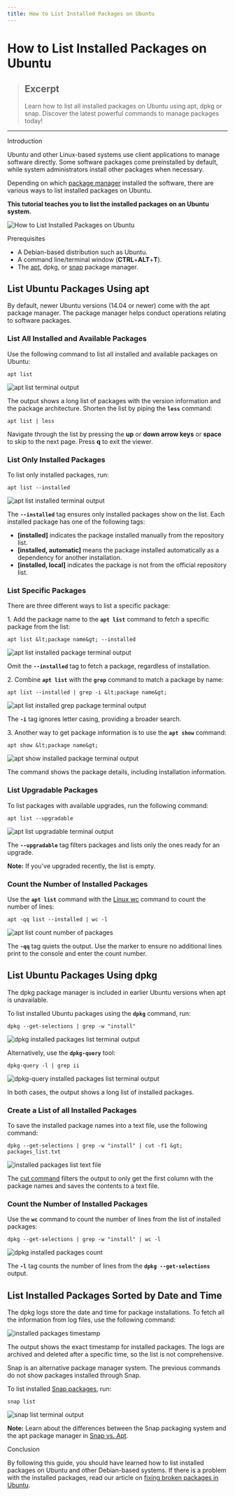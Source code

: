 ```yaml
---
title: How to List Installed Packages on Ubuntu
---
```


# How to List Installed Packages on Ubuntu

> ## Excerpt
> Learn how to list all installed packages on Ubuntu using apt, dpkg or snap. Discover the latest powerful commands to manage packages today!

---
Introduction

Ubuntu and other Linux-based systems use client applications to manage software directly. Some software packages come preinstalled by default, while system administrators install other packages when necessary.

Depending on which [package manager](https://phoenixnap.com/glossary/what-is-a-package-manager) installed the software, there are various ways to list installed packages on Ubuntu.

**This tutorial teaches you to list the installed packages on an Ubuntu system.**

![How to List Installed Packages on Ubuntu](https://phoenixnap.com/kb/wp-content/uploads/2019/06/how-to-list-installed-packages-on-ubuntu.png)

Prerequisites

-   A Debian-based distribution such as Ubuntu.
-   A command line/terminal window (**CTRL**+**ALT**+**T**).
-   The [apt](https://phoenixnap.com/kb/how-to-manage-packages-ubuntu-debian-apt-get), dpkg, or [snap](https://phoenixnap.com/kb/install-snap-ubuntu) package manager.

## List Ubuntu Packages Using apt

By default, newer Ubuntu versions (14.04 or newer) come with the apt package manager. The package manager helps conduct operations relating to software packages.

### List All Installed and Available Packages

Use the following command to list all installed and available packages on Ubuntu:

```
apt list
```

![apt list terminal output](https://phoenixnap.com/kb/wp-content/uploads/2019/06/apt-list-terminal-output.png)

The output shows a long list of packages with the version information and the package architecture. Shorten the list by piping the **`less`** command:

```
apt list | less
```

Navigate through the list by pressing the **up** or **down arrow keys** or **space** to skip to the next page. Press **q** to exit the viewer.

### List Only Installed Packages

To list only installed packages, run:

```
apt list --installed
```

![apt list installed terminal output](https://phoenixnap.com/kb/wp-content/uploads/2019/06/apt-list-installed-terminal-output.png)

The **`--installed`** tag ensures only installed packages show on the list. Each installed package has one of the following tags:

-   **\[installed\]** indicates the package installed manually from the repository list.
-   **\[installed, automatic\]** means the package installed automatically as a dependency for another installation.
-   **\[installed, local\]** indicates the package is not from the official repository list.

### List Specific Packages

There are three different ways to list a specific package:

1\. Add the package name to the **`apt list`** command to fetch a specific package from the list:

```
apt list &lt;package name&gt; --installed
```

![apt list installed package terminal output](https://phoenixnap.com/kb/wp-content/uploads/2019/06/apt-list-installed-package-terminal-output.png)

Omit the **`--installed`** tag to fetch a package, regardless of installation.

2\. Combine **`apt list`** with the **`grep`** command to match a package by name:

```
apt list --installed | grep -i &lt;package name&gt;
```

![apt list installed grep package terminal output](https://phoenixnap.com/kb/wp-content/uploads/2019/06/apt-list-installed-grep-package-terminal-output.png)

The **`-i`** tag ignores letter casing, providing a broader search.

3\. Another way to get package information is to use the **`apt show`** command:

```
apt show &lt;package name&gt;
```

![apt show installed package terminal output](https://phoenixnap.com/kb/wp-content/uploads/2019/06/apt-show-installed-package-terminal-output.png)

The command shows the package details, including installation information.

### List Upgradable Packages

To list packages with available upgrades, run the following command:

```
apt list --upgradable
```

![apt list upgradable terminal output](https://phoenixnap.com/kb/wp-content/uploads/2019/06/apt-list-upgradable-terminal-output.png)

The **`--upgradable`** tag filters packages and lists only the ones ready for an upgrade.

**Note:** If you've upgraded recently, the list is empty.

### Count the Number of Installed Packages

Use the **`apt list`** command with the [Linux wc](https://phoenixnap.com/kb/wc-linux) command to count the number of lines:

```
apt -qq list --installed | wc -l
```

![apt list count number of packages](https://phoenixnap.com/kb/wp-content/uploads/2019/06/apt-list-count-number-of-packages.png)

The **`-qq`** tag quiets the output. Use the marker to ensure no additional lines print to the console and enter the count number.

## List Ubuntu Packages Using dpkg

The dpkg package manager is included in earlier Ubuntu versions when apt is unavailable.

To list installed Ubuntu packages using the **`dpkg`** command, run:

```
dpkg --get-selections | grep -w "install"
```

![dpkg installed packages list terminal output](https://phoenixnap.com/kb/wp-content/uploads/2019/06/dpkg-installed-packages-list-terminal-output.png)

Alternatively, use the **`dpkg-query`** tool:

```
dpkg-query -l | grep ii
```

![dpkg-query installed packages list terminal output](https://phoenixnap.com/kb/wp-content/uploads/2019/06/dpkg-query-installed-packages-list-terminal-output.png)

In both cases, the output shows a long list of installed packages.

### Create a List of all Installed Packages

To save the installed package names into a text file, use the following command:

```
dpkg --get-selections | grep -w "install" | cut -f1 &gt; packages_list.txt
```

![installed packages list text file](https://phoenixnap.com/kb/wp-content/uploads/2019/06/installed-packages-list-text-file.png)

The [cut command](https://phoenixnap.com/kb/linux-cut) filters the output to only get the first column with the package names and saves the contents to a text file.

### Count the Number of Installed Packages

Use the **`wc`** command to count the number of lines from the list of installed packages:

```
dpkg --get-selections | grep -w "install" | wc -l
```

![dpkg installed packages count](https://phoenixnap.com/kb/wp-content/uploads/2019/06/dpkg-installed-packages-count.png)

The **`-l`** tag counts the number of lines from the **`dpkg --get-selections`** output.

## List Installed Packages Sorted by Date and Time

The dpkg logs store the date and time for package installations. To fetch all the information from log files, use the following command:

![installed packages timestamp](https://phoenixnap.com/kb/wp-content/uploads/2019/06/installed-packages-timestamp.png)

The output shows the exact timestamp for installed packages. The logs are archived and deleted after a specific time, so the list is not comprehensive.

Snap is an alternative package manager system. The previous commands do not show packages installed through Snap.

To list installed [Snap packages](https://phoenixnap.com/kb/snap-packages), run:

```
snap list
```

![snap list terminal output](https://phoenixnap.com/kb/wp-content/uploads/2019/06/snap-list-terminal-output.png)

**Note:** Learn about the differences between the Snap packaging system and the apt package manager in [Snap vs. Apt](https://phoenixnap.com/kb/snap-vs-apt).

Conclusion

By following this guide, you should have learned how to list installed packages on Ubuntu and other Debian-based systems. If there is a problem with the installed packages, read our article on [fixing broken packages in Ubuntu](https://phoenixnap.com/kb/ubuntu-fix-broken-packages).
